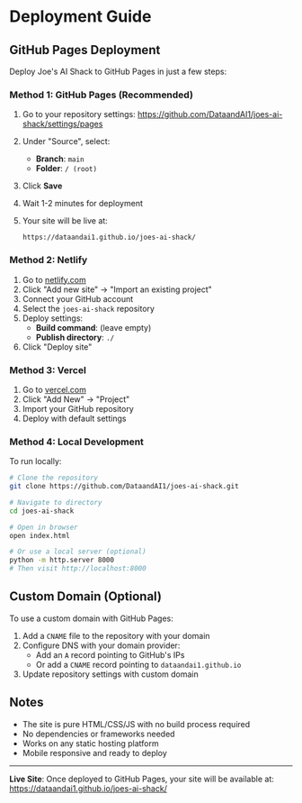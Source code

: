 # Deployment Guide

## GitHub Pages Deployment

Deploy Joe's AI Shack to GitHub Pages in just a few steps:

### Method 1: GitHub Pages (Recommended)

1. Go to your repository settings: https://github.com/DataandAI1/joes-ai-shack/settings/pages

2. Under "Source", select:
   - **Branch**: `main`
   - **Folder**: `/ (root)`

3. Click **Save**

4. Wait 1-2 minutes for deployment

5. Your site will be live at:
   ```
   https://dataandai1.github.io/joes-ai-shack/
   ```

### Method 2: Netlify

1. Go to [netlify.com](https://netlify.com)
2. Click "Add new site" → "Import an existing project"
3. Connect your GitHub account
4. Select the `joes-ai-shack` repository
5. Deploy settings:
   - **Build command**: (leave empty)
   - **Publish directory**: `./`
6. Click "Deploy site"

### Method 3: Vercel

1. Go to [vercel.com](https://vercel.com)
2. Click "Add New" → "Project"
3. Import your GitHub repository
4. Deploy with default settings

### Method 4: Local Development

To run locally:

```bash
# Clone the repository
git clone https://github.com/DataandAI1/joes-ai-shack.git

# Navigate to directory
cd joes-ai-shack

# Open in browser
open index.html

# Or use a local server (optional)
python -m http.server 8000
# Then visit http://localhost:8000
```

## Custom Domain (Optional)

To use a custom domain with GitHub Pages:

1. Add a `CNAME` file to the repository with your domain
2. Configure DNS with your domain provider:
   - Add an `A` record pointing to GitHub's IPs
   - Or add a `CNAME` record pointing to `dataandai1.github.io`
3. Update repository settings with custom domain

## Notes

- The site is pure HTML/CSS/JS with no build process required
- No dependencies or frameworks needed
- Works on any static hosting platform
- Mobile responsive and ready to deploy

---

**Live Site**: Once deployed to GitHub Pages, your site will be available at:
https://dataandai1.github.io/joes-ai-shack/
